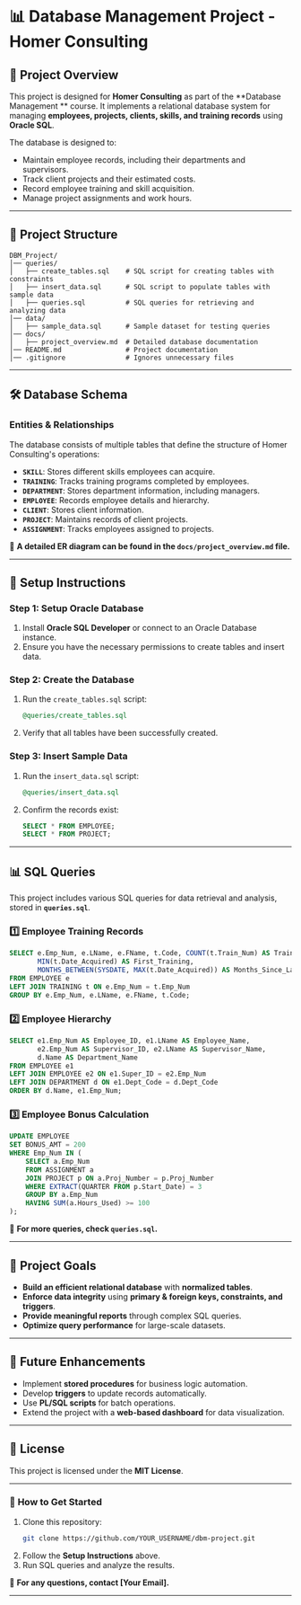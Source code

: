 # 📊 Database Management Project - Homer Consulting

## 📌 Project Overview
This project is designed for **Homer Consulting** as part of the **Database Management ** course. It implements a relational database system for managing **employees, projects, clients, skills, and training records** using **Oracle SQL**.

The database is designed to:
- Maintain employee records, including their departments and supervisors.
- Track client projects and their estimated costs.
- Record employee training and skill acquisition.
- Manage project assignments and work hours.

---

## 📂 Project Structure
```plaintext
DBM_Project/
│── queries/
│   ├── create_tables.sql    # SQL script for creating tables with constraints
│   ├── insert_data.sql      # SQL script to populate tables with sample data
│   ├── queries.sql          # SQL queries for retrieving and analyzing data
│── data/
│   ├── sample_data.sql      # Sample dataset for testing queries
│── docs/
│   ├── project_overview.md  # Detailed database documentation
│── README.md                # Project documentation
│── .gitignore               # Ignores unnecessary files
```

---

## 🛠 Database Schema
### **Entities & Relationships**
The database consists of multiple tables that define the structure of Homer Consulting's operations:

- **`SKILL`**: Stores different skills employees can acquire.
- **`TRAINING`**: Tracks training programs completed by employees.
- **`DEPARTMENT`**: Stores department information, including managers.
- **`EMPLOYEE`**: Records employee details and hierarchy.
- **`CLIENT`**: Stores client information.
- **`PROJECT`**: Maintains records of client projects.
- **`ASSIGNMENT`**: Tracks employees assigned to projects.

📌 **A detailed ER diagram can be found in the `docs/project_overview.md` file.**

---

## 💾 Setup Instructions
### **Step 1: Setup Oracle Database**
1. Install **Oracle SQL Developer** or connect to an Oracle Database instance.
2. Ensure you have the necessary permissions to create tables and insert data.

### **Step 2: Create the Database**
1. Run the `create_tables.sql` script:
   ```sql
   @queries/create_tables.sql
   ```
2. Verify that all tables have been successfully created.

### **Step 3: Insert Sample Data**
1. Run the `insert_data.sql` script:
   ```sql
   @queries/insert_data.sql
   ```
2. Confirm the records exist:
   ```sql
   SELECT * FROM EMPLOYEE;
   SELECT * FROM PROJECT;
   ```

---

## 📊 SQL Queries
This project includes various SQL queries for data retrieval and analysis, stored in **`queries.sql`**.

### **1️⃣ Employee Training Records**
```sql
SELECT e.Emp_Num, e.LName, e.FName, t.Code, COUNT(t.Train_Num) AS Training_Count,
       MIN(t.Date_Acquired) AS First_Training, 
       MONTHS_BETWEEN(SYSDATE, MAX(t.Date_Acquired)) AS Months_Since_Last_Training
FROM EMPLOYEE e
LEFT JOIN TRAINING t ON e.Emp_Num = t.Emp_Num
GROUP BY e.Emp_Num, e.LName, e.FName, t.Code;
```

### **2️⃣ Employee Hierarchy**
```sql
SELECT e1.Emp_Num AS Employee_ID, e1.LName AS Employee_Name,
       e2.Emp_Num AS Supervisor_ID, e2.LName AS Supervisor_Name,
       d.Name AS Department_Name
FROM EMPLOYEE e1
LEFT JOIN EMPLOYEE e2 ON e1.Super_ID = e2.Emp_Num
LEFT JOIN DEPARTMENT d ON e1.Dept_Code = d.Dept_Code
ORDER BY d.Name, e1.Emp_Num;
```

### **3️⃣ Employee Bonus Calculation**
```sql
UPDATE EMPLOYEE
SET BONUS_AMT = 200
WHERE Emp_Num IN (
    SELECT a.Emp_Num
    FROM ASSIGNMENT a
    JOIN PROJECT p ON a.Proj_Number = p.Proj_Number
    WHERE EXTRACT(QUARTER FROM p.Start_Date) = 3
    GROUP BY a.Emp_Num
    HAVING SUM(a.Hours_Used) >= 100
);
```

📌 **For more queries, check `queries.sql`.**

---

## 🎯 Project Goals
- **Build an efficient relational database** with **normalized tables**.
- **Enforce data integrity** using **primary & foreign keys, constraints, and triggers**.
- **Provide meaningful reports** through complex SQL queries.
- **Optimize query performance** for large-scale datasets.

---

## 🚀 Future Enhancements
- Implement **stored procedures** for business logic automation.
- Develop **triggers** to update records automatically.
- Use **PL/SQL scripts** for batch operations.
- Extend the project with a **web-based dashboard** for data visualization.

---

## 📜 License
This project is licensed under the **MIT License**.

---

### 🔗 **How to Get Started**
1. Clone this repository:
   ```bash
   git clone https://github.com/YOUR_USERNAME/dbm-project.git
   ```
2. Follow the **Setup Instructions** above.
3. Run SQL queries and analyze the results.

📧 **For any questions, contact [Your Email].**

---
